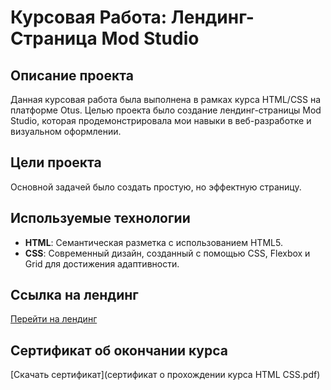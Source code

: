 # Курсовая Работа: Лендинг-Страница Mod Studio

## Описание проекта

Данная курсовая работа была выполнена в рамках курса HTML/CSS на платформе Otus. Целью проекта было создание лендинг-страницы Mod Studio, которая продемонстрировала мои навыки в веб-разработке и визуальном оформлении.

## Цели проекта

Основной задачей было создать простую, но эффектную страницу.

## Используемые технологии

- **HTML**: Семантическая разметка с использованием HTML5.
- **CSS**: Современный дизайн, созданный с помощью CSS, Flexbox и Grid для достижения адаптивности.

## Ссылка на лендинг

[Перейти на лендинг](https://v-kozintsev.github.io/otus/)

## Сертификат об окончании курса

[Скачать сертификат](сертификат о прохождении курса HTML CSS.pdf)
